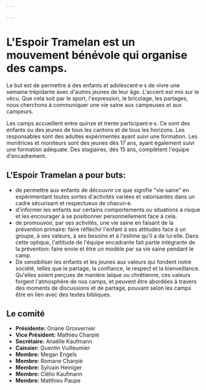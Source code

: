 ```yaml
---

---
```

# L'Espoir Tramelan est un mouvement bénévole qui organise des camps.

Le but est de permettre à des enfants et adolescent·e·s de vivre une semaine trépidante avec d'autres jeunes de leur âge. L'accent est mis sur le vécu. Que cela soit par le sport, l'expression, le bricolage, les partages, nous cherchons à communiquer une vie saine aux campeuses et aux campeurs.

Les camps accueillent entre quinze et trente participant·e·s. Ce sont des enfants ou des jeunes de tous les cantons et de tous les horizons. Les responsables sont des adultes expérimentés ayant suivi une formation. Les monitrices et moniteurs sont des jeunes dès 17 ans, ayant également suivi une formation adéquate. Des stagiaires, dès 15 ans, complètent l'équipe d'encadrement.

## L'Espoir Tramelan a pour buts:

* de permettre aux enfants de découvrir ce que signifie "vie saine" en expérimentant toutes sortes d'activités variées et valorisantes dans un cadre sécurisant et respectueux de chacun·e.
* d'informer les enfants sur certains comportements ou situations à risque et les encourager à se positionner personnellement face à cela.
* de promouvoir, par ses activités, une vie saine en faisant de la prévention primaire: faire réfléchir l'enfant à ses attitudes face à un groupe, à ses valeurs, à ses besoins et à l'estime qu'il a de lui·elle. Dans cette optique, l'attitude de l'équipe encadrante fait partie intégrante de la prévention: faire envie et être un modèle par sa vie saine pendant le camp.
* De sensibiliser les enfants et les jeunes aux valeurs qui fondent notre société, telles que le partage, la confiance, le respect et la bienveillance. Qu'elles soient perçues de manière laïque ou chrétienne, ces valeurs forgent l'atmosphère de nos camps, et peuvent être abordées à travers des moments de discussions et de partage, pouvant selon les camps être en lien avec des textes bibliques.

## Le comité

* **Présidente:** Oriane Grosvernier
* **Vice Président:** Mathieu Charpié
* **Secrétaire:** Anaëlle Kaufmann
* **Caissier:** Quentin Vuilleumier
* **Membre:** Megan Engels
* **Membre:** Romane Charpié
* **Membre:** Sylvain Heiniger
* **Membre:** Clélio Kaufmann
* **Membre:** Matthieu Paupe
